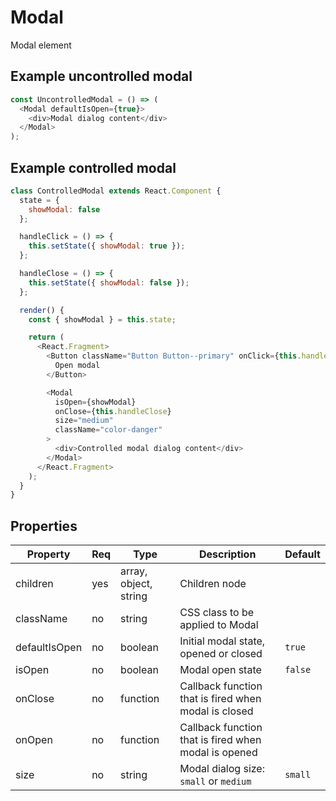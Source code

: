 # Modal

Modal element

## Example uncontrolled modal

```javascript
const UncontrolledModal = () => (
  <Modal defaultIsOpen={true}>
    <div>Modal dialog content</div>
  </Modal>
);
```

## Example controlled modal

```javascript
class ControlledModal extends React.Component {
  state = {
    showModal: false
  };

  handleClick = () => {
    this.setState({ showModal: true });
  };

  handleClose = () => {
    this.setState({ showModal: false });
  };

  render() {
    const { showModal } = this.state;

    return (
      <React.Fragment>
        <Button className="Button Button--primary" onClick={this.handleClick}>
          Open modal
        </Button>

        <Modal
          isOpen={showModal}
          onClose={this.handleClose}
          size="medium"
          className="color-danger"
        >
          <div>Controlled modal dialog content</div>
        </Modal>
      </React.Fragment>
    );
  }
}
```

## Properties

| Property      | Req | Type                  | Description                                          | Default |
| ------------- | --- | --------------------- | ---------------------------------------------------- | ------- |
| children      | yes | array, object, string | Children node                                        |         |
| className     | no  | string                | CSS class to be applied to Modal                     |         |
| defaultIsOpen | no  | boolean               | Initial modal state, opened or closed                | `true`  |
| isOpen        | no  | boolean               | Modal open state                                     | `false` |
| onClose       | no  | function              | Callback function that is fired when modal is closed |         |
| onOpen        | no  | function              | Callback function that is fired when modal is opened |         |
| size          | no  | string                | Modal dialog size: `small` or `medium`               | `small` |

